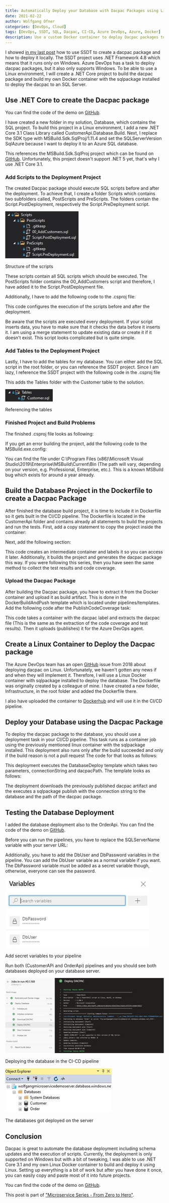 ```yaml
---
title: Automatically Deploy your Database with Dacpac Packages using Linux and Azure DevOps
date: 2021-02-22
author: Wolfgang Ofner
categories: [DevOps, Cloud]
tags: [DevOps, SSDT, SQL, Dacpac, CI-CD, Azure DevOps, Azure, Docker]
description: Use a custom Docker container to deploy Dacpac packages to an SQL Server using a Linux build environment in Azure DevOps.
---
```


I showed [in my last post](/automatically-deploy-database-changes) how to use SSDT to create a dacpac package and how to deploy it locally. The SSDT project uses .NET Framework 4.8 which means that it runs only on Windows. Azure DevOps has a task to deploy dacpac packages, but it also only supports Windows. To be able to use a Linux environment, I will create a .NET Core project to build the dacpac package and build my own Docker container with the sqlpackage installed to deploy the dacpac to an SQL Server.

## Use .NET Core to create the Dacpac package

You can find the code of the demo on <a href="https://github.com/WolfgangOfner/MicroserviceDemo" target="_blank" rel="noopener noreferrer">GitHub</a>.

I have created a new folder in my solution, Database, which contains the SQL project. To build this project in a Linux environment, I add a new .NET Core 3.1 Class Library called CustomerApi.Database.Build. Next, I replace the SDK type with MSBuild.Sdk.SqlProj/1.11.4 and set the SQLServerVersion SqlAzure because I want to deploy it to an Azure SQL database.

<script src="https://gist.github.com/WolfgangOfner/6542cc3ebf7450b5b1a443275d2940ca.js"></script>

This references the MSBuild.Sdk.SqlProj project which can be found on <a href="https://github.com/rr-wfm/MSBuild.Sdk.SqlProj/" target="_blank" rel="noopener noreferrer">GitHub</a>. Unfortunately, this project doesn't support .NET 5 yet, that's why I use .NET Core 3.1.

### Add Scripts to the Deployment Project

The created Dacpac package should execute SQL scripts before and after the deployment. To achieve that, I create a folder Scripts which contains two subfolders called, PostScripts and PreScripts. The folders contain the Script.PostDeployment, respectively the Script.PreDeployment script. 

<div class="col-12 col-sm-10 aligncenter">
  <a href="/assets/img/posts/2021/03/Structure-of-the-scripts.jpg"><img loading="lazy" src="/assets/img/posts/2021/03/Structure-of-the-scripts.jpg" alt="Structure of the scripts" /></a>
  
  <p>
   Structure of the scripts
  </p>
</div>

These scripts contain all SQL scripts which should be executed. The PostScripts folder contains the 00_AddCustomers script and therefore, I have added it to the Script.PostDeployment file.

<script src="https://gist.github.com/WolfgangOfner/5bae39a3dda05d3b64cf37d1c1666f54.js"></script>

Additionally, I have to add the following code to the .csproj file:

<script src="https://gist.github.com/WolfgangOfner/78361732ab6fa93b0b7c5f1ed2f239dd.js"></script>

This code configures the execution of the scripts before and after the deployment.

Be aware that the scripts are executed every deployment. If your script inserts data, you have to make sure that it checks the data before it inserts it. I am using a merge statement to update existing data or create it if it doesn't exist. This script looks complicated but is quite simple. 

<script src="https://gist.github.com/WolfgangOfner/82d136cf782983e4ff3fe89942215db3.js"></script>

### Add Tables to the Deployment Project

Lastly, I have to add the tables for my database. You can either add the SQL script in the root folder, or you can reference the SSDT project. Since I am lazy, I reference the SSDT project with the following code in the .csproj file

<script src="https://gist.github.com/WolfgangOfner/76d07af0443ee1a2b65c3d64c0036b67.js"></script>

This adds the Tables folder with the Customer table to the solution.

<div class="col-12 col-sm-10 aligncenter">
  <a href="/assets/img/posts/2021/03/Referencing-the-tables.jpg"><img loading="lazy" src="/assets/img/posts/2021/03/Referencing-the-tables.jpg" alt="Referencing the tables" /></a>
  
  <p>
   Referencing the tables
  </p>
</div>

### Finished Project and Build Problems

The finished .csproj file looks as following:

<script src="https://gist.github.com/WolfgangOfner/1f4e2d3c1311e4e8205097ea622247aa.js"></script>

If you get an error building the project, add the following code to the MSBuild.exe.config:

<script src="https://gist.github.com/WolfgangOfner/3abbd59e01a9c421443d24883e7bc92d.js"></script>

You can find the file under C:\Program Files (x86)\Microsoft Visual Studio\2019\Enterprise\MSBuild\Current\Bin (The path will vary, depending on your version, e.g. Professional, Enterprise, etc.). This is a known MSBuild bug which exists for around a year already.

## Build the Database Project in the Dockerfile to create a Dacpac Package

After finished the database build project, it is time to include it in Dockerfile so it gets built in the CI/CD pipeline. The Dockerfile is located in the CustomerApi folder and contains already all statements to build the projects and run the tests. First, add a copy statement to copy the project inside the container: 

<script src="https://gist.github.com/WolfgangOfner/48f13256ded11bffe6bc55f6e6f4b031.js"></script>

Next, add the following section:

<script src="https://gist.github.com/WolfgangOfner/7b15b4b589c0c3954bef77726406adfe.js"></script>

This code creates an intermediate container and labels it so you can access it later. Additionally, it builds the project and generates the dacpac package this way. If you were following this series, then you have seen the same method to collect the test results and code coverage.

### Upload the Dacpac Package

After building the Dacpac package, you have to extract it from the Docker container and upload it as build artifact. This is done in the DockerBuildAndPush template which is located under pipelines/templates. Add the following code after the PublishCodeCoverage task:

<script src="https://gist.github.com/WolfgangOfner/a80c880850593315d7717750d3ff0e38.js"></script>

This code takes a container with the dacpac label and extracts the dacpac file (This is the same as the extraction of the code coverage and test results). Then it uploads (publishes) it for the Azure DevOps agent.

## Create a Linux Container to Deploy the Dacpac package

The Azure DevOps team has an open <a href="https://github.com/microsoft/azure-pipelines-tasks/issues/8408" target="_blank" rel="noopener noreferrer">GitHub</a> issue from 2018 about deploying dacpac on Linux. Unfortunately, we haven't gotten any news if and when they will implement it. Therefore, I will use a Linux Docker container with sqlpackage installed to deploy the database. The Dockerfile was originally created by a colleague of mine. I have created a new folder, Infrastructure, in the root folder and added the Dockerfile there. 

<script src="https://gist.github.com/WolfgangOfner/17a98cfbff832d96660e6c0e7e077546.js"></script>

I also have uploaded the container to <a href="https://hub.docker.com/repository/docker/wolfgangofner/linuxsqlpackage" target="_blank" rel="noopener noreferrer">Dockerhub</a> and will use it in the CI/CD pipeline.

## Deploy your Database using the Dacpac Package

To deploy the dacpac package to the database, you should use a deployment task in your CI/CD pipeline. This task runs as a container job using the previously mentioned linux container with the sqlpackage installed. This deployment also runs only after the build succeeded and only if the build reason is not a pull request The code for that looks as follows:

<script src="https://gist.github.com/WolfgangOfner/976ffd84e1f47ef8c5f1d78b1001a779.js"></script>

This deployment executes the DatabaseDeploy template which takes two parameters, connectionString and dacpacPath. The template looks as follows:

<script src="https://gist.github.com/WolfgangOfner/0c1a084c4f2f984b5c4c50c1c945f5f0.js"></script>

The deployment downloads the previously published dacpac artifact and the executes a sqlpackage publish with the connection string to the database and the path of the dacpac package.

## Testing the Database Deployment

I added the database deployment also to the OrderApi. You can find the code of the demo on <a href="https://github.com/WolfgangOfner/MicroserviceDemo" target="_blank" rel="noopener noreferrer">GitHub</a>.

Before you can run the pipelines, you have to replace the SQLServerName variable with your server URL:

<script src="https://gist.github.com/WolfgangOfner/cd9de86a4a381dc4971e2b7e3f1d3f13.js"></script>

Additionally, you have to add the DbUser and DbPassword variables in the pipeline. You can add the DbUser variable as a normal variable if you want. The DbPassword variable must be added as a secret variable though, otherwise, everyone can see the password.

<div class="col-12 col-sm-10 aligncenter">
  <a href="/assets/img/posts/2021/03/Add-secret-variables-to-your-pipeline.jpg"><img loading="lazy" src="/assets/img/posts/2021/03/Add-secret-variables-to-your-pipeline.jpg" alt="Add secret variables to your pipeline" /></a>
  
  <p>
   Add secret variables to your pipeline
  </p>
</div>

Run both (CustomerAPi and OrderApi) pipelines and you should see both databases deployed on your database server.

<div class="col-12 col-sm-10 aligncenter">
  <a href="/assets/img/posts/2021/03/Deploying-the-database-in-the-CI-CD-pipeline.jpg"><img loading="lazy" src="/assets/img/posts/2021/03/Deploying-the-database-in-the-CI-CD-pipeline.jpg" alt="Deploying the database in the CI-CD pipeline" /></a>
  
  <p>
   Deploying the database in the CI-CD pipeline
  </p>
</div>

<div class="col-12 col-sm-10 aligncenter">
  <a href="/assets/img/posts/2021/03/The-databases-got-deployed-on-the-server.jpg"><img loading="lazy" src="/assets/img/posts/2021/03/The-databases-got-deployed-on-the-server.jpg" alt="The databases got deployed on the server" /></a>
  
  <p>
   The databases got deployed on the server
  </p>
</div>

## Conclusion

Dacpac is great to automate the database deployment including schema updates and the execution of scripts. Currently, the deployment is only supported on Windows but with a bit of tweaking, I was able to use .NET Core 3.1 and my own Linux Docker container to build and deploy it using Linux. Setting up everything is a bit of work but after you have done it once, you can easily copy and paste most of it into future projects. 

You can find the code of the demo on <a href="https://github.com/WolfgangOfner/MicroserviceDemo" target="_blank" rel="noopener noreferrer">GitHub</a>.

This post is part of ["Microservice Series - From Zero to Hero"](/microservice-series-from-zero-to-hero).